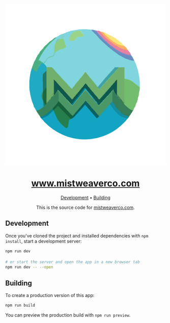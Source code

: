 <div align="center">

![mistweaverco logo](static/mistweaverco-logo.svg)

# www.mistweaverco.com

[Development](#development) • [Building](#building)

<p></p>

This is the source code for [mistweaverco.com](https://mistweaverco.com).

</div>

## Development

Once you've cloned the project and installed dependencies with `npm install`, start a development server:

```sh
npm run dev

# or start the server and open the app in a new browser tab
npm run dev -- --open
```

## Building

To create a production version of this app:

```sh
npm run build
```

You can preview the production build with `npm run preview`.
